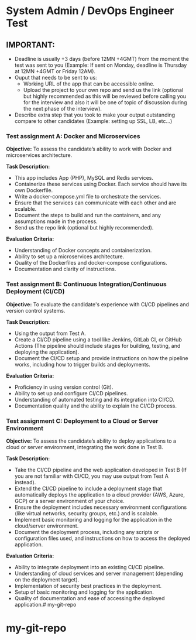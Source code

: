 # System Admin / DevOps Engineer Test

## IMPORTANT:
- Deadline is usually +3 days (before 12MN +4GMT) from the moment the test was sent to you (Example: If sent on Monday, deadline is Thursday at 12MN +4GMT or Friday 12AM).
- Ouput that needs to be sent to us:
    - Working URL of the app that can be accessible online.
    - Upload the project to your own repo and send us the link (optional but highly recommended as this will be reviewed before calling you for the interview and also it will be one of topic of discussion during the next phase of the interview).
- Describe extra step that you took to make your output outstanding compare to other candidates (Example: setting up SSL, LB, etc...)

### Test assignment A: Docker and Microservices
**Objective:** To assess the candidate’s ability to work with Docker and microservices architecture.

**Task Description:**
- This app includes App (PHP), MySQL and Redis services.
- Containerize these services using Docker. Each service should have its own Dockerfile.
- Write a docker-compose.yml file to orchestrate the services.
- Ensure that the services can communicate with each other and are scalable.
- Document the steps to build and run the containers, and any assumptions made in the process.
- Send us the repo link (optional but highly recommended).

**Evaluation Criteria:**
- Understanding of Docker concepts and containerization.
- Ability to set up a microservices architecture.
- Quality of the Dockerfiles and docker-compose configurations.
- Documentation and clarity of instructions.

### Test assignment B: Continuous Integration/Continuous Deployment (CI/CD)
**Objective:** To evaluate the candidate's experience with CI/CD pipelines and version control systems.

**Task Description:**
- Using the output from Test A. 
- Create a CI/CD pipeline using a tool like Jenkins, GitLab CI, or GitHub Actions (The pipeline should include stages for building, testing, and deploying the application).
- Document the CI/CD setup and provide instructions on how the pipeline works, including how to trigger builds and deployments.

**Evaluation Criteria:**
- Proficiency in using version control (Git).
- Ability to set up and configure CI/CD pipelines.
- Understanding of automated testing and its integration into CI/CD.
- Documentation quality and the ability to explain the CI/CD process.

### Test assignment C: Deployment to a Cloud or Server Environment
**Objective:**  To assess the candidate’s ability to deploy applications to a cloud or server environment, integrating the work done in Test B.

**Task Description:**
- Take the CI/CD pipeline and the web application developed in Test B (If you are not familiar with CI/CD, you may use output from Test A instead).
- Extend the CI/CD pipeline to include a deployment stage that automatically deploys the application to a cloud provider (AWS, Azure, GCP) or a server environment of your choice.
- Ensure the deployment includes necessary environment configurations (like virtual networks, security groups, etc.) and is scalable.
- Implement basic monitoring and logging for the application in the cloud/server environment.
- Document the deployment process, including any scripts or configuration files used, and instructions on how to access the deployed application.

**Evaluation Criteria:**
- Ability to integrate deployment into an existing CI/CD pipeline.
- Understanding of cloud services and server management (depending on the deployment target).
- Implementation of security best practices in the deployment.
- Setup of basic monitoring and logging for the application.
- Quality of documentation and ease of accessing the deployed application.# my-git-repo
# my-git-repo

